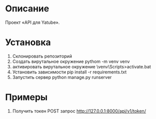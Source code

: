 # Описание

Проект «API для Yatube».

# Установка

1. Склонировать репозиторий
2. Создать вирутальное окружение
pythom -m venv venv
3. активировать вирутальное окружение
\venv\Scripts>activate.bat
4. Установить зависимости
pip install -r requirements.txt
5. Запустить сервер
python manage.py runserver

# Примеры

1. Получить токен
POST запрос http://127.0.0.1:8000/api/v1/token/

